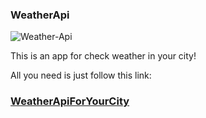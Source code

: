 ### WeatherApi
![Weather-Api](https://user-images.githubusercontent.com/47673417/67808112-b762e800-fa9e-11e9-8fea-7e27e4437422.jpg)

<p>This is an app for check weather in your city!</p>
<p>All you need is just follow this link: <h3><a href="https://andrianover.github.io/WeatherApi/index.html">WeatherApiForYourCity</a></h3>
  

